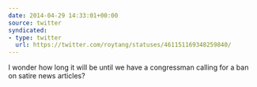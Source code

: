 ```yaml
---
date: 2014-04-29 14:33:01+00:00
source: twitter
syndicated:
- type: twitter
  url: https://twitter.com/roytang/statuses/461151169348259840/
---
```


I wonder how long it will be until we have a congressman calling for a ban on satire news articles?